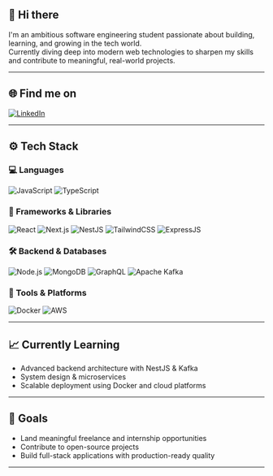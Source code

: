 ## 👋 Hi there

I'm an ambitious software engineering student passionate about building, learning, and growing in the tech world.  
Currently diving deep into modern web technologies to sharpen my skills and contribute to meaningful, real-world projects.

---

## 🌐 Find me on

[![LinkedIn](https://img.shields.io/badge/LinkedIn-%230077B5.svg?logo=linkedin&logoColor=white)](https://www.linkedin.com/in/moustafa-shadi)

---

## ⚙️ Tech Stack

### 💻 Languages
![JavaScript](https://img.shields.io/badge/JavaScript-%23323330.svg?style=for-the-badge&logo=javascript&logoColor=%23F7DF1E)
![TypeScript](https://img.shields.io/badge/TypeScript-007ACC?style=for-the-badge&logo=typescript&logoColor=white)

### 🧩 Frameworks & Libraries
![React](https://img.shields.io/badge/React-%2320232a.svg?style=for-the-badge&logo=react&logoColor=%2361DAFB)
![Next.js](https://img.shields.io/badge/Next.js-black?style=for-the-badge&logo=next.js&logoColor=white)
![NestJS](https://img.shields.io/badge/NestJS-E0234E?style=for-the-badge&logo=nestjs&logoColor=white)
![TailwindCSS](https://img.shields.io/badge/TailwindCSS-%2338B2AC.svg?style=for-the-badge&logo=tailwind-css&logoColor=white)
![ExpressJS](https://img.shields.io/badge/Express%20js-000000?style=for-the-badge&logo=express&logoColor=white)

### 🛠 Backend & Databases
![Node.js](https://img.shields.io/badge/Node.js-6DA55F?style=for-the-badge&logo=node.js&logoColor=white)
![MongoDB](https://img.shields.io/badge/MongoDB-13aa52?style=for-the-badge&logo=mongodb&logoColor=white)
![GraphQL](https://img.shields.io/badge/GraphQL-E10098?style=for-the-badge&logo=graphql&logoColor=white)
![Apache Kafka](https://img.shields.io/badge/Apache_Kafka-231F20?style=for-the-badge&logo=apache-kafka&logoColor=white)

### 🧱 Tools & Platforms
![Docker](https://img.shields.io/badge/Docker-2CA5E0?style=for-the-badge&logo=docker&logoColor=white)
![AWS](https://img.shields.io/badge/Amazon_Web_Services-FF9900?style=for-the-badge&logo=amazonwebservices&logoColor=white)
<!-- You can add Git, Postman, Redis, AWS, etc., if you use them -->

---

## 📈 Currently Learning
- Advanced backend architecture with NestJS & Kafka
- System design & microservices
- Scalable deployment using Docker and cloud platforms

---

## 🎯 Goals
- Land meaningful freelance and internship opportunities  
- Contribute to open-source projects  
- Build full-stack applications with production-ready quality  

---

